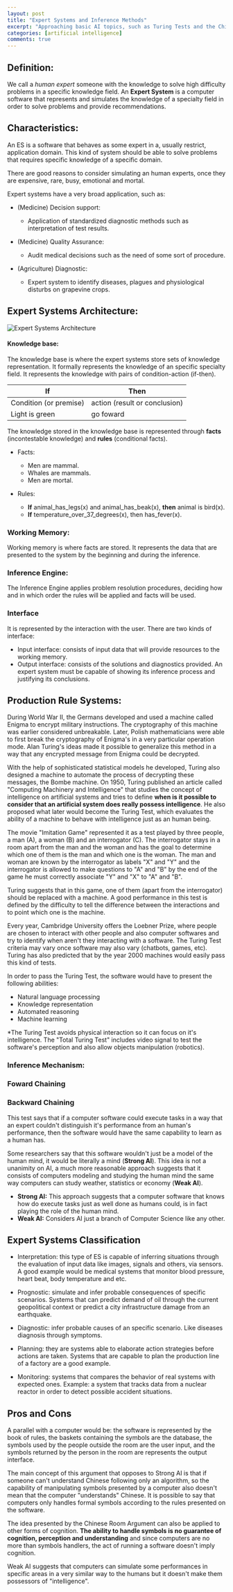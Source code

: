 ```yaml
---
layout: post
title: "Expert Systems and Inference Methods"
excerpt: "Approaching basic AI topics, such as Turing Tests and the Chinese Room Argument."
categories: [artificial intelligence]
comments: true
---
```




## Definition:

We call a *human expert* someone with the knowledge to solve high difficulty problems in a specific knowledge field. An __Expert System__ is a computer software that represents and simulates the knowledge of a specialty field in order to solve problems and provide recommendations.

## Characteristics:

An ES is a software that behaves as some expert in a, usually restrict, application domain. This kind of system should be able to solve problems that requires specific knowledge of a specific domain.

There are good reasons to consider simulating an human experts, once they are expensive, rare, busy, emotional and mortal.

Expert systems have a very broad application, such as:

- (Medicine) Decision support:
  - Application of standardized diagnostic methods such as interpretation of test results.

- (Medicine) Quality Assurance:
  - Audit medical decisions such as the need of some sort of procedure.

- (Agriculture) Diagnostic:
  - Expert system to identify diseases, plagues and physiological disturbs on grapevine crops.

## Expert Systems Architecture:

![Expert Systems Architecture](/img/posts_img/es_architecture.png)

#### Knowledge base:

The knowledge base is where the expert systems store sets of knowledge representation. It formally represents the knowledge of an specific specialty field. It represents the knowledge with pairs of condition-action (if-then).

  | If | Then |
  -----|-----
  |Condition (or premise)|action (result or conclusion)|
  |Light is green|go foward|

  The knowledge stored in the knowledge base is represented through __facts__ (incontestable knowledge) and __rules__ (conditional facts).

- Facts:
  - Men are mammal.
  - Whales are mammals.
  - Men are mortal.

- Rules:
  - __If__ animal_has_legs(x) and animal_has_beak(x), __then__ animal is bird(x).
  - __If__ temperature_over_37_degrees(x), then has_fever(x).

### Working Memory:

Working memory is where facts are stored. It represents the data that are presented to the system by the beginning and during the inference.

### Inference Engine:

The Inference Engine applies problem resolution procedures, deciding how and in which order the rules will be applied and facts will be used.

### Interface

It is represented by the interaction with the user. There are two kinds of interface:

- Input interface: consists of input data that will provide resources to the working memory.
- Output interface: consists of the solutions and diagnostics provided. An expert system must be capable of showing its inference process and justifying its conclusions.

## Production Rule Systems:

During World War II, the Germans developed and used a machine called Enigma to encrypt military instructions. The cryptography of this machine was earlier considered unbreakable.
Later, Polish mathematicians were able to first break the cryptography of Enigma's in a very particular operation mode. Alan Turing's ideas made it possible to generalize this method in a way that any encrypted message from Enigma could be decrypted.

With the help of sophisticated statistical models he developed, Turing also designed a machine to automate the process of decrypting these messages, the Bombe machine.
On 1950, Turing published an article called "Computing Machinery and Intelligence" that studies the concept of intelligence on artificial systems and tries to define __when is it possible to consider that an artificial system does really possess intelligence__. He also proposed what later would become the Turing Test, which evaluates the ability of a machine to behave with intelligence just as an human being.

The movie "Imitation Game" represented it as a test played by three people, a man (A), a woman (B) and an interrogator (C). The interrogator stays in a room apart from the man and the woman and has the goal to determine which one of them is the man and which one is the woman. The man and woman are known by the interrogator as labels "X" and "Y" and the interrogator is allowed to make questions to "A" and "B" by the end of the game he must correctly associate "Y" and "X" to "A" and "B".

Turing suggests that in this game, one of them (apart from the interrogator) should be replaced with a machine. A good performance in this test is defined by the difficulty to tell the difference between the interactions and to point which one is the machine.

Every year, Cambridge University offers the Loebner Prize, where people are chosen to interact with other people and also computer softwares and try to identify when aren't they interacting with a software. The Turing Test criteria may vary once software may also vary (chatbots, games, etc). Turing has also predicted that by the year 2000 machines would easily pass this kind of tests.

In order to pass the Turing Test, the software would have to present the following abilities:
* Natural language processing
* Knowledge representation
* Automated reasoning
* Machine learning

\*The Turing Test avoids physical interaction so it can focus on it's intelligence. The "Total Turing Test" includes video signal to test the software's perception and also allow objects manipulation (robotics).

### Inference Mechanism:

### Foward Chaining
### Backward Chaining

This test says that if a computer software could execute tasks in a way that an expert couldn't distinguish it's performance from an human's performance, then the software would have the same capability to learn as a human has.

Some researchers say that this software wouldn't just be a model of the human mind, it would be literally a mind (__Strong AI__). This idea is not a unanimity on AI, a much more reasonable approach suggests that it consists of computers modeling and studying the human mind the same way computers can study weather, statistics or economy (__Weak AI__).

* __Strong AI:__ This approach suggests that a computer software that knows how do execute tasks just as well done as humans could, is in fact playing the role of the human mind.
* __Weak AI:__ Considers AI just a branch of Computer Science like any other.

## Expert Systems Classification

- Interpretation: this type of ES is capable of inferring situations through the evaluation of input data like images, signals and others, via sensors. A good example would be medical systems that monitor blood pressure, heart beat, body temperature and etc.

 - Prognostic: simulate and infer probable consequences of specific scenarios. Systems that can predict demand of oil through the current geopolitical context or predict a city infrastructure damage from an earthquake.

 - Diagnostic: infer probable causes of an specific scenario. Like diseases diagnosis through symptoms.

 - Planning: they are systems able to elaborate action strategies before actions are taken. Systems that are capable to plan the production line of a factory are a good example.

 - Monitoring: systems that compares the behavior of real systems with expected ones. Example: a system that tracks data from a nuclear reactor in order to detect possible accident situations.

## Pros and Cons

A parallel with a computer would be: the software is represented by the book of rules, the baskets containing the symbols are the database, the symbols used by the people outside the room are the user input, and the symbols returned by the person in the room are represents the output interface.

The main concept of this argument that opposes to Strong AI is that if someone can't understand Chinese following only an algorithm, so the capability of manipulating symbols presented by a computer also doesn't mean that the computer "understands" Chinese. It is possible to say that computers only handles formal symbols according to the rules presented on the software.

The idea presented by the Chinese Room Argument can also be applied to other forms of cognition. __The ability to handle symbols is no guarantee of cognition, perception and understanding__ and since computers are no more than symbols handlers, the act of running a software doesn't imply cognition.

Weak AI suggests that computers can simulate some performances in specific areas in a very similar way to the humans but it doesn't make them possessors of "intelligence".
